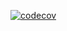 [![codecov](https://codecov.io/gh/k-morozov/goodok/branch/master/graph/badge.svg?token=CLW2KM8VFM)](https://codecov.io/gh/k-morozov/goodok)